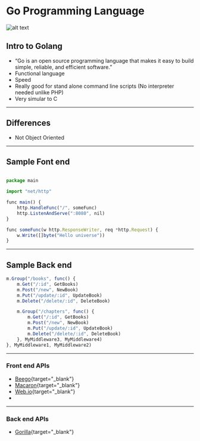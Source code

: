 # Go Programming Language
![alt text](http://www.unixstickers.com/image/cache/data/stickers/golang/golang.sh-600x600.png "Golang Mascot")


## Intro to Golang
- “Go is an open source programming language that makes it easy to build simple, reliable, and efficient software.”
- Functional language
- Speed
- Really good for stand alone command line scripts (No interpreter needed unlike PHP)
- Very simular to C

---

## Differences
- Not Object Oriented
---

## Sample Font end
```js

package main

import "net/http"

func main() {
    http.HandleFunc("/", someFunc)
    http.ListenAndServe(":8080", nil)
}

func someFunc(w http.ResponseWriter, req *http.Request) {
    w.Write([]byte("Hello universe"))
}
```
---

## Sample Back end
```js
m.Group("/books", func() {
    m.Get("/:id", GetBooks)
    m.Post("/new", NewBook)
    m.Put("/update/:id", UpdateBook)
    m.Delete("/delete/:id", DeleteBook)

    m.Group("/chapters", func() {
        m.Get("/:id", GetBooks)
        m.Post("/new", NewBook)
        m.Put("/update/:id", UpdateBook)
        m.Delete("/delete/:id", DeleteBook)
    }, MyMiddleware3, MyMiddleware4)
}, MyMiddleware1, MyMiddleware2)
```
---

### Front end APIs
- [Beego](http://beego.me/){target="_blank"}
- [Macaron](https://go-macaron.com/){target="_blank"}
- [Web.io](http://webgo.io/){target="_blank"}
- 
---

### Back end APIs
- [Gorilla](http://www.gorillatoolkit.org/){target="_blank"}
